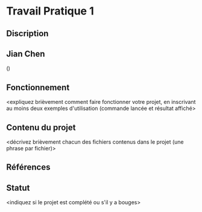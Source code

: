 # Travail Pratique 1

## Discription

<Discription du projet en quelques phrases>
<INF3135 Université du Québec à Montréal>

## Jian Chen

<Jian Chen> (<CHEJ19087301>)

## Fonctionnement

<expliquez brièvement comment faire fonctionner votre projet, en inscrivant au moins deux exemples d'utilisation (commande lancée et résultat affiché>

## Contenu du projet

<décrivez brièvement chacun des fichiers contenus dans le projet (une phrase par fichier)>

## Références

<Citez vos sources ici>

## Statut

<indiquez si le projet est complété ou s'il y a bouges>
